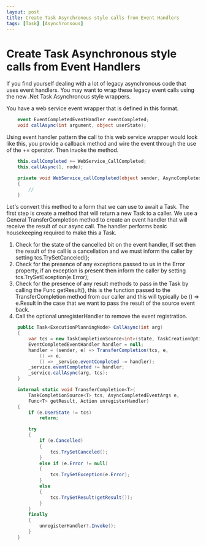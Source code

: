 ```yaml
---
layout: post
title: Create Task Asynchronous style calls from Event Handlers
tags: [Task] [Asynchronsous]
---
```


# Create Task Asynchronous style calls from Event Handlers

If you find yourself dealing with a lot of legacy asynchronous code that uses event handlers. You may want to wrap these legacy event calls using the new .Net Task Asynchronous style wrappers.

You have a web service event wrapper that is defined in this format.

```c#
    event EventCompletedEventHandler eventCompleted;
    void callAsync(int argument, object userState);
```

Using event handler pattern the call to this web service wrapper would look like this, you provide a callback method and wire the event through the use of the += operator. Then invoke the method.

```c#
    this.callCompleted += WebService_CallCompleted;
    this.callAsync(1, node);

    private void WebService_callCompleted(object sender, AsyncCompletedEventArgs e)
    {
        //
    }
```

Let's convert this method to a form that we can use to await a Task. The first step is create a method that will return a new Task to a caller. We use a General TransferCompletion method to create an event handler that will receive the result of our async call. The handler performs basic housekeeping required to make this a Task.

1. Check for the state of the cancelled bit on the event handler, If set then the result of the call is a cancellation and we must inform the caller by setting tcs.TrySetCanceled();
1. Check for the presence of any exceptions passed to us in the Error property, if an exception is present then inform the caller by setting tcs.TrySetException(e.Error);
1. Check for the presence of any result methods to pass in the Task by calling the Func getResult(), this is the function passed to the TransferCompletion method from our caller and this will typically be () => e.Result in the case that we want to pass the result of the source event back.
1. Call the optional unregisterHandler to remove the event registration.

```c#
    public Task<ExecutionPlanningNode> CallAsync(int arg)
    {
        var tcs = new TaskCompletionSource<int>(state, TaskCreationOptions.None);
        EventCompletedEventHandler handler = null;
        handler = (sender, e) => TransferCompletion(tcs, e,
            () => e,
            () => _service.eventCompleted -= handler);
        _service.eventCompleted += handler;
        _service.callAsync(arg, tcs);
    }

    internal static void TransferCompletion<T>(
        TaskCompletionSource<T> tcs, AsyncCompletedEventArgs e,
        Func<T> getResult, Action unregisterHandler)
    {
        if (e.UserState != tcs)
            return;

        try
        {
            if (e.Cancelled)
            {
                tcs.TrySetCanceled();
            }
            else if (e.Error != null)
            {
                tcs.TrySetException(e.Error);
            }
            else
            {
                tcs.TrySetResult(getResult());
            }
        }
        finally
        {
            unregisterHandler?.Invoke();
        }
    }
```